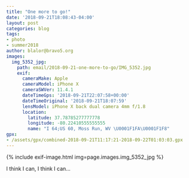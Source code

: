 ```yaml
---
title: "One more to go!"
date: '2018-09-21T18:08:43-04:00'
layout: post
categories: blog
tags:
- photo
- summer2018
author: blalor@bravo5.org
images:
  img_5352_jpg:
    path: email/2018-09-21-one-more-to-go/IMG_5352.jpg
    exif:
      cameraMake: Apple
      cameraModel: iPhone X
      cameraSWVer: 11.4.1
      dateTimeGps: '2018-09-21T22:07:58+00:00'
      dateTimeOriginal: '2018-09-21T18:07:59'
      lensModel: iPhone X back dual camera 4mm f/1.8
      location:
        latitude: 37.78785277777778
        longitude: -80.22410555555555
        name: "I 64;US 60, Moss Run, WV \U0001F1FA\U0001F1F8"
gpx:
- /assets/gpx/combined-2018-09-21T11:17:21-2018-09-22T01:03:03.gpx
---
```


{% include exif-image.html img=page.images.img_5352_jpg %}

I think I can, I think I can…





